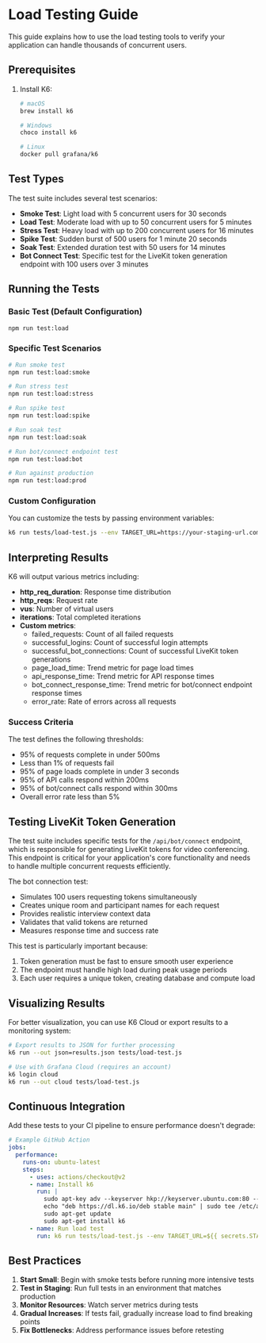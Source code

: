 # Load Testing Guide

This guide explains how to use the load testing tools to verify your application can handle thousands of concurrent users.

## Prerequisites

1. Install K6:
   ```bash
   # macOS
   brew install k6

   # Windows
   choco install k6

   # Linux
   docker pull grafana/k6
   ```

## Test Types

The test suite includes several test scenarios:

- **Smoke Test**: Light load with 5 concurrent users for 30 seconds
- **Load Test**: Moderate load with up to 50 concurrent users for 5 minutes
- **Stress Test**: Heavy load with up to 200 concurrent users for 16 minutes
- **Spike Test**: Sudden burst of 500 users for 1 minute 20 seconds
- **Soak Test**: Extended duration test with 50 users for 14 minutes
- **Bot Connect Test**: Specific test for the LiveKit token generation endpoint with 100 users over 3 minutes

## Running the Tests

### Basic Test (Default Configuration)

```bash
npm run test:load
```

### Specific Test Scenarios

```bash
# Run smoke test
npm run test:load:smoke

# Run stress test
npm run test:load:stress

# Run spike test
npm run test:load:spike

# Run soak test
npm run test:load:soak

# Run bot/connect endpoint test
npm run test:load:bot

# Run against production
npm run test:load:prod
```

### Custom Configuration

You can customize the tests by passing environment variables:

```bash
k6 run tests/load-test.js --env TARGET_URL=https://your-staging-url.com --env AUTH_EMAIL=test@yourdomain.com --env AUTH_PASSWORD=securepassword
```

## Interpreting Results

K6 will output various metrics including:

- **http_req_duration**: Response time distribution
- **http_reqs**: Request rate
- **vus**: Number of virtual users
- **iterations**: Total completed iterations
- **Custom metrics**:
  - failed_requests: Count of all failed requests
  - successful_logins: Count of successful login attempts
  - successful_bot_connections: Count of successful LiveKit token generations
  - page_load_time: Trend metric for page load times
  - api_response_time: Trend metric for API response times
  - bot_connect_response_time: Trend metric for bot/connect endpoint response times
  - error_rate: Rate of errors across all requests

### Success Criteria

The test defines the following thresholds:

- 95% of requests complete in under 500ms
- Less than 1% of requests fail
- 95% of page loads complete in under 3 seconds
- 95% of API calls respond within 200ms
- 95% of bot/connect calls respond within 300ms
- Overall error rate less than 5%

## Testing LiveKit Token Generation

The test suite includes specific tests for the `/api/bot/connect` endpoint, which is responsible for generating LiveKit tokens for video conferencing. This endpoint is critical for your application's core functionality and needs to handle multiple concurrent requests efficiently.

The bot connection test:
- Simulates 100 users requesting tokens simultaneously
- Creates unique room and participant names for each request
- Provides realistic interview context data
- Validates that valid tokens are returned
- Measures response time and success rate

This test is particularly important because:
1. Token generation must be fast to ensure smooth user experience
2. The endpoint must handle high load during peak usage periods
3. Each user requires a unique token, creating database and compute load

## Visualizing Results

For better visualization, you can use K6 Cloud or export results to a monitoring system:

```bash
# Export results to JSON for further processing
k6 run --out json=results.json tests/load-test.js

# Use with Grafana Cloud (requires an account)
k6 login cloud
k6 run --out cloud tests/load-test.js
```

## Continuous Integration

Add these tests to your CI pipeline to ensure performance doesn't degrade:

```yaml
# Example GitHub Action
jobs:
  performance:
    runs-on: ubuntu-latest
    steps:
      - uses: actions/checkout@v2
      - name: Install k6
        run: |
          sudo apt-key adv --keyserver hkp://keyserver.ubuntu.com:80 --recv-keys C5AD17C747E3415A3642D57D77C6C491D6AC1D69
          echo "deb https://dl.k6.io/deb stable main" | sudo tee /etc/apt/sources.list.d/k6.list
          sudo apt-get update
          sudo apt-get install k6
      - name: Run load test
        run: k6 run tests/load-test.js --env TARGET_URL=${{ secrets.STAGING_URL }}
```

## Best Practices

1. **Start Small**: Begin with smoke tests before running more intensive tests
2. **Test in Staging**: Run full tests in an environment that matches production
3. **Monitor Resources**: Watch server metrics during tests
4. **Gradual Increases**: If tests fail, gradually increase load to find breaking points
5. **Fix Bottlenecks**: Address performance issues before retesting 